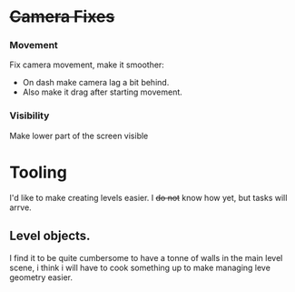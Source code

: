 # ~~Camera Fixes~~
### Movement 
Fix camera movement, make it smoother:
- On dash make camera lag a bit behind.
- Also make it drag after starting movement.

### Visibility
Make lower part of the screen visible 
# Tooling
I'd like to make creating levels easier.
I ~~do not~~ know how yet, but tasks will arrve.
## Level objects.
I find it to be quite cumbersome to have a tonne of walls in the main level scene, i think i will have to cook something up to make managing leve geometry easier.
